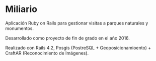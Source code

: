 # Miliario 

Aplicación Ruby on Rails para gestionar visitas a parques naturales y monumentos.

Desarrollado como proyecto de fin de grado en el año 2016.

Realizado con Rails 4.2, Posgis (PostreSQL + Geoposicionamioento) + CraftAR (Reconocimiento de Imágenes).
